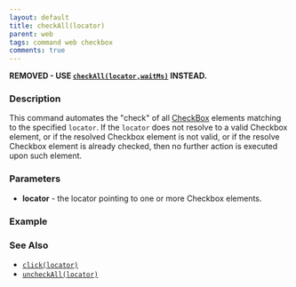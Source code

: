 ```yaml
---
layout: default
title: checkAll(locator)
parent: web
tags: command web checkbox
comments: true
---
```


**REMOVED - USE [`checkAll(locator,waitMs)`](checkAll(locator,waitMs)) INSTEAD.**

### Description
This command automates the "check" of all 
<a href="https://www.w3.org/wiki/Html/Elements/input/checkbox" class="external-link" link="nexial_link">CheckBox</a> 
elements matching to the specified `locator`.  If the `locator` does not resolve to a valid Checkbox element, or if the
resolved Checkbox element is not valid, or if the resolve Checkbox element is already checked, then no further action
is executed upon such element.


### Parameters
- **locator** - the locator pointing to one or more Checkbox elements.


### Example


### See Also
- [`click(locator)`](click(locator))
- [`uncheckAll(locator)`](uncheckAll(locator))
